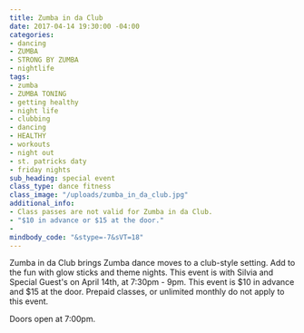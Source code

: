 ```yaml
---
title: Zumba in da Club
date: 2017-04-14 19:30:00 -04:00
categories:
- dancing
- ZUMBA
- STRONG BY ZUMBA
- nightlife
tags:
- zumba
- ZUMBA TONING
- getting healthy
- night life
- clubbing
- dancing
- HEALTHY
- workouts
- night out
- st. patricks daty
- friday nights
sub_heading: special event
class_type: dance fitness
class_image: "/uploads/zumba_in_da_club.jpg"
additional_info:
- Class passes are not valid for Zumba in da Club.
- "$10 in advance or $15 at the door."
- 
mindbody_code: "&stype=-7&sVT=18"
---
```


Zumba in da Club brings Zumba dance moves to a club-style setting. Add to the fun with glow sticks and theme nights. This event is with Silvia and Special Guest's on April 14th, at 7:30pm - 9pm. This event is $10 in advance and $15 at the door. Prepaid classes, or unlimited monthly do not apply to this event.

Doors open at 7:00pm.
